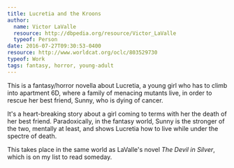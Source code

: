 ```yaml
---
title: Lucretia and the Kroons
author:
  name: Victor LaValle
  resource: http://dbpedia.org/resource/Victor_LaValle
  typeof: Person
date: 2016-07-27T09:30:53-0400
resource: http://www.worldcat.org/oclc/803529730
typeof: Work
tags: fantasy, horror, young-adult
---
```


This is a <span property="e:genre" resource="etag:fantasy">fantasy</span>/<span property="e:genre" resource="etag:horror">horror</span> novella about Lucretia, a young girl who has to climb into apartment 6D, where a family of menacing mutants live, in order to rescue her best friend, Sunny, who is dying of cancer.

<!--more-->

It's a heart-breaking story about a girl coming to terms with her the death of her best friend. Paradoxically, in the fantasy world, Sunny is the stronger of the two, mentally at least, and shows Lucretia how to live while under the spectre of death.

This takes place in the same world as LaValle's novel <em property="p:will_lead_to" resource="http://www.worldcat.org/oclc/741540136">The Devil in Silver</em>, which is on my list to read someday.
